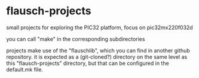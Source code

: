 flausch-projects
================

small projects for exploring the PIC32 platform, focus on pic32mx220f032d

you can call "make" in the corresponding subdirectories

projects make use of the "flauschlib", which you can find in another
github repository. it is expected as a (git-cloned?) directory on the
same level as this "flausch-projects" directory, but that can be
configured in the default.mk file.
